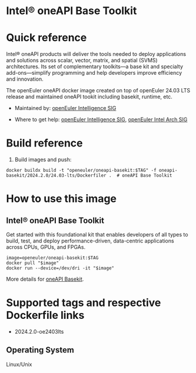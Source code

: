 # Intel® oneAPI Base Toolkit

# Quick reference
Intel® oneAPI products will deliver the tools needed to deploy applications and solutions across scalar, vector, matrix, and spatial (SVMS) architectures. Its set of complementary toolkits—a base kit and specialty add-ons—simplify programming and help developers improve efficiency and innovation.

The openEuler oneAPI docker image created on top of openEuler 24.03 LTS release and maintained oneAPI tookit including basekit, runtime, etc.

- Maintained by: [openEuler Intelligence SIG](https://gitee.com/openeuler/community/tree/master/sig/sig-intelligence)

- Where to get help: [openEuler Intelligence SIG](https://gitee.com/openeuler/community/tree/master/sig/sig-intelligence), [openEuler Intel Arch SIG](https://gitee.com/openeuler/community/tree/master/sig/sig-Intel-Arch)

# Build reference

1. Build images and push:
```shell
docker buildx build -t "openeuler/oneapi-basekit:$TAG" -f oneapi-basekit/2024.2.0/24.03-lts/Dockerfiler .  # oneAPI Base Toolkit
```

# How to use this image
## Intel® oneAPI Base Toolkit
Get started with this foundational kit that enables developers of all types to build, test, and deploy performance-driven, data-centric applications across CPUs, GPUs, and FPGAs.
```shell
image=openeuler/oneapi-basekit:$TAG
docker pull "$image"
docker run --device=/dev/dri -it "$image"
```
More details for [oneAPI Basekit](https://software.intel.com/oneapi/base-kit).

# Supported tags and respective Dockerfile links

- 2024.2.0-oe2403lts

## Operating System
Linux/Unix
